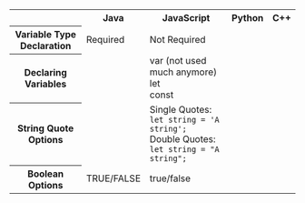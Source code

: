 <table>
  <tr>
    <td></td>
    <th scope="col">
      Java
    </th>
    <th scope="col">
      JavaScript
    </th>
    <th>
      Python
    </th>
    <th>
      C++
    </th>
  </tr>
  <tr>
    <th scope="row">
      Variable Type Declaration
    </th>
    <td>
      Required
    </td>
    <td>
      Not Required
    </td>
    <td></td>
    <td></td>
  </tr>
  <tr>
    <th scope="row">
      Declaring Variables
    </th>
    <td></td>
    <td>
      var (not used much anymore)<br>
      let <br>
      const
    </td>
    <td></td>
    <td></td>
  </tr>
  <tr>
    <th scope="row">
      String Quote Options
    </th>
    <td></td>
    <td>
      Single Quotes: <code>let string = 'A string';</code><br>
      Double Quotes: <code>let string = "A string";</code>
    </td>
    <td></td>
    <td></td>
  </tr>
  <tr>
    <th scope="row">
      Boolean Options
    </th>
    <td>
      TRUE/FALSE
    </td>
    <td>
      true/false
    </td>
    <td></td>
    <td></td>
  </tr>
</table>
